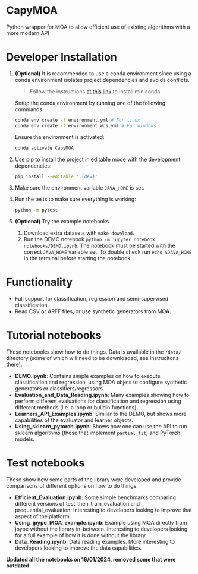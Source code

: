 # CapyMOA
Python wrapper for MOA to allow efficient use of existing algorithms with a more modern API


# Developer Installation

1. **(Optional)** It is recommended to use a conda environment since using a
   conda environment isolates project dependencies and avoids conflicts.
   > Follow the instructions [at this link](https://docs.conda.io/projects/miniconda/en/latest/) to install miniconda.

   Setup the conda environment by running one of the following commands:
   ```sh
   conda env create -f environment.yml # For linux
   conda env create -f environment_wds.yml # For windows
   ```
   Ensure the environment is activated:
   ```sh
   conda activate CapyMOA
   ```
2. Use pip to install the project in editable mode with the development dependencies:
   ```bash
   pip install --editable '.[dev]'
   ```
3. Make sure the environment variable `JAVA_HOME` is set.
4. Run the tests to make sure everything is working:
   ```bash
   python -m pytest
   ```
5. **(Optional)** Try the example notebooks
   1. Download extra datasets with `make download`.
   2. Run the DEMO notebook ```python -m jupyter notebook notebooks/DEMO.ipynb```. The notebook must be
   started with the correct ```JAVA_HOME``` variable set.
   To double check run ```echo $JAVA_HOME``` in the
   terminal before starting the notebook.


# Functionality
* Full support for classification, regression and semi-supervised classification. 
* Read CSV or ARFF files, or use synthetic generators from MOA.

# Tutorial notebooks
These notebooks show how to do things. Data is available in the ```/data/``` directory (some of which will need to be downloaded, see instrucitons there). 

* **DEMO.ipynb**: Contains simple examples on how to execute classification and regression, using MOA objets to configure synthetic generators or classifiers/regressors. 
* **Evaluation_and_Data_Reading.ipynb**: Many examples showing how to perform different evaluations for classification and regression using different methods (i.e. a loop or buildin functions). 
* **Learners_API_Examples.ipynb**: Similar to the DEMO, but shows more capabilities of the evaluator and learner objects.
* **Using_sklearn_pytorch.ipynb**: Shows how one can use the API to run sklearn algorithms (those that implement ```partial_fit```) and PyTorch models. 

# Test notebooks
These show how some parts of the library were developed and provide comparisons of different options on how to do things. 

* **Efficient_Evaluation.ipynb**: Some simple benchmarks comparing different versions of test_then_train_evaluation and prequential_evaluation. Interesting to developers looking to improve that aspect of the platform. 
* **Using_jpype_MOA_example.ipynb**: Example using MOA directly from jpype without the library in-between. Interesting to developers looking for a full example of how it is done without the library. 
* **Data_Reading.ipynb**: Data reading examples. More interesting to developers looking to improve the data capabilities. 

**Updated all the notebooks on 16/01/2024, removed some that were outdated**
